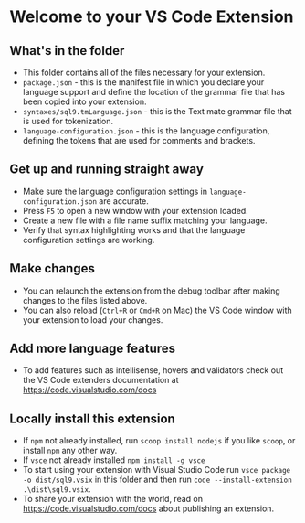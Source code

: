 # Welcome to your VS Code Extension

## What's in the folder

* This folder contains all of the files necessary for your extension.
* `package.json` - this is the manifest file in which you declare your language support and define the location of the grammar file that has been copied into your extension.
* `syntaxes/sql9.tmLanguage.json` - this is the Text mate grammar file that is used for tokenization.
* `language-configuration.json` - this is the language configuration, defining the tokens that are used for comments and brackets.

## Get up and running straight away

* Make sure the language configuration settings in `language-configuration.json` are accurate.
* Press `F5` to open a new window with your extension loaded.
* Create a new file with a file name suffix matching your language.
* Verify that syntax highlighting works and that the language configuration settings are working.

## Make changes

* You can relaunch the extension from the debug toolbar after making changes to the files listed above.
* You can also reload (`Ctrl+R` or `Cmd+R` on Mac) the VS Code window with your extension to load your changes.

## Add more language features

* To add features such as intellisense, hovers and validators check out the VS Code extenders documentation at <https://code.visualstudio.com/docs>

## Locally install this extension

* If `npm` not already installed, run `scoop install nodejs` if you like `scoop`, or install `npm` any other way.
* If `vsce` not already installed `npm install -g vsce`
* To start using your extension with Visual Studio Code run `vsce package -o dist/sql9.vsix` in this folder and then run `code --install-extension .\dist\sql9.vsix`.
* To share your extension with the world, read on <https://code.visualstudio.com/docs> about publishing an extension.
